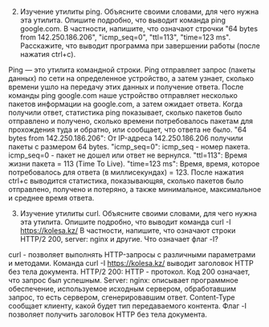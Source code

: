 2. Изучение утилиты ping.
Объясните своими словами, для чего нужна эта утилита. Опишите подробно, что выводит команда ping google.com.
В частности, напишите, что означают строчки "64 bytes from 142.250.186.206", "icmp_seq=0", "ttl=113", "time=123 ms". 
Расскажите, что выводит программа при завершении работы (после нажатия ctrl+c).

Ping — это утилита командной строки. Ping отправляет запрос (пакеты данных) по сети на определенное устройство, а затем узнает, сколько времени ушло на передачу этих данных и получение ответа. 
После команды ping google.com наше устройство отправляет несколько пакетов информации на google.com, а затем ожидает ответа. Когда получили ответ, статистика ping показывает, сколько пакетов было отправлено и получено, сколько времени потребовалось пакетам для прохождения туда и обратно, или сообщает, что ответа не было.
"64 bytes from 142.250.186.206": От IP-адреса 142.250.186.206 получили пакеты с размером 64 bytes.
"icmp_seq=0": icmp_seq - номер пакета. icmp_seq=0 - пакет не дошел или ответ не вернулся.
"ttl=113": Время жизни пакета = 113 (Time To Live).
"time=123 ms": Время, время, которое потребовалось для ответа (в миллисекундах) = 123.
После нажатия ctrl+c выводится статистика, показывающяя, сколько пакетов было отправлено, получено и потеряно, а также минимальное, максимальное и среднее время ответа.

3. Изучение утилиты curl.
Объясните своими словами, для чего нужна эта утилита. Опишите подробно, что выводит команда curl -I https://kolesa.kz/
В частности, напишите, что означают строки HTTP/2 200, server: nginx и другие. Что означает флаг -I?

curl - позволяет выполнять HTTP-запросы с различными параметрами и методами. 
Команда curl -I https://kolesa.kz/ выводит заголовок HTTP без тела документа. 
HTTP/2 200: HTTP - протокол. Код 200 означает, что запрос был успешным.
Server: nginx: описывает программное обеспечение, используемое исходным сервером, обработавшим запрос, то есть сервером, сгенерировавшим ответ.
Content-Type сообщает клиенту, какой будет тип передаваемого контента.
Флаг -I позволяет получить заголовок HTTP без тела документа.